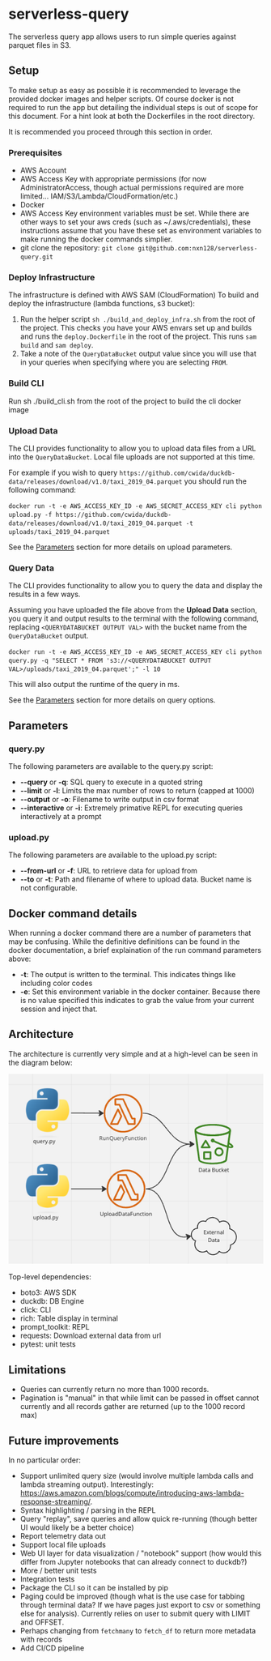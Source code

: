 # serverless-query

The serverless query app allows users to run simple queries against parquet files in S3.

## Setup
To make setup as easy as possible it is recommended to leverage
the provided docker images and helper scripts. Of course docker is not
required to run the app but detailing the individual steps is out of scope
for this document. For a hint look at both the Dockerfiles in the root directory.

It is recommended you proceed through this section in order.

### Prerequisites
* AWS Account
* AWS Access Key with appropriate permissions (for now AdministratorAccess,
  though actual permissions required are more limited... IAM/S3/Lambda/CloudFormation/etc.)
* Docker
* AWS Access Key environment variables must be set.
  While there are other ways to set your aws creds (such as ~/.aws/credentials),
  these instructions assume that you have these set as environment variables
  to make running the docker commands simplier.
* git clone the repository: `git clone git@github.com:nxn128/serverless-query.git`

### Deploy Infrastructure
The infrastructure is defined with AWS SAM (CloudFormation)
To build and deploy the infrastructure (lambda functions, s3 bucket):
1. Run the helper script `sh ./build_and_deploy_infra.sh` from the root of the project.
   This checks you have your AWS envars set up and builds and runs the `deploy.Dockerfile`
   in the root of the project. This runs `sam build` and `sam deploy`.
1. Take a note of the `QueryDataBucket` output value since you will use that in your queries
   when specifying where you are selecting `FROM`.

### Build CLI
Run sh ./build_cli.sh from the root of the project to build the cli docker image

### Upload Data
The CLI provides functionality to allow you to upload data files from a URL into the `QueryDataBucket`. Local file uploads are not supported at this time.

For example if you wish to query `https://github.com/cwida/duckdb-data/releases/download/v1.0/taxi_2019_04.parquet` you should run the following command:

`docker run -t -e AWS_ACCESS_KEY_ID -e AWS_SECRET_ACCESS_KEY cli python upload.py -f https://github.com/cwida/duckdb-data/releases/download/v1.0/taxi_2019_04.parquet -t uploads/taxi_2019_04.parquet`

See the [Parameters](#parameters) section for more details on upload parameters.

### Query Data
The CLI provides functionality to allow you to query the data and display the results in a few ways.

Assuming you have uploaded the file above from the **Upload Data** section,
you query it and output results to the terminal with the following command,
replacing `<QUERYDATABUCKET OUTPUT VAL>` with the bucket name from the `QueryDataBucket` output.

`docker run -t -e AWS_ACCESS_KEY_ID -e AWS_SECRET_ACCESS_KEY cli python query.py -q "SELECT * FROM 's3://<QUERYDATABUCKET OUTPUT VAL>/uploads/taxi_2019_04.parquet';" -l 10`

This will also output the runtime of the query in ms.

See the [Parameters](#parameters) section for more details on query options.

## Parameters
### query.py
The following parameters are available to the query.py script:
* **--query** or **-q**: SQL query to execute in a quoted string
* **--limit** or **-l**: Limits the max number of rows to return (capped at 1000)
* **--output** or **-o**: Filename to write output in csv format
* **--interactive** or **-i**: Extremely primative REPL for executing queries interactively at a prompt

### upload.py
The following parameters are available to the upload.py script:
* **--from-url** or **-f**: URL to retrieve data for upload from
* **--to** or **-t**: Path and filename of where to upload data.
  Bucket name is not configurable.

## Docker command details
When running a docker command there are a number of parameters that may be
confusing. While the definitive definitions can be found in the docker
documentation, a brief explaination of the run command parameters above:

* **-t**: The output is written to the terminal. This indicates things like
  including color codes
* **-e**: Set this environment variable in the docker container. Because there
  is no value specified this indicates to grab the value from your current session
  and inject that.

## Architecture
The architecture is currently very simple and at a high-level
can be seen in the diagram below:

![Serverless query architecture](./query.png?raw=true "Serverless query architecture")

Top-level dependencies:

* boto3: AWS SDK
* duckdb: DB Engine
* click: CLI
* rich: Table display in terminal
* prompt_toolkit: REPL
* requests: Download external data from url
* pytest: unit tests

## Limitations
* Queries can currently return no more than 1000 records.
* Pagination is "manual" in that while limit can be passed in
  offset cannot currently and all records gather are returned
  (up to the 1000 record max)


## Future improvements
In no particular order:

* Support unlimited query size (would involve multiple lambda calls and lambda streaming output). Interestingly: https://aws.amazon.com/blogs/compute/introducing-aws-lambda-response-streaming/.
* Syntax highlighting / parsing in the REPL
* Query "replay", save queries and allow quick re-running (though better UI would likely be a better choice)
* Report telemetry data out
* Support local file uploads
* Web UI layer for data visualization / "notebook" support (how would this differ from Jupyter notebooks that can already connect to duckdb?)
* More / better unit tests
* Integration tests
* Package the CLI so it can be installed by pip
* Paging could be improved (though what is the use case for tabbing through terminal data? If we have pages just export to csv or something else for analysis). Currently relies on user to submit query with LIMIT and OFFSET.
* Perhaps changing from `fetchmany` to `fetch_df` to return more metadata with records
* Add CI/CD pipeline
